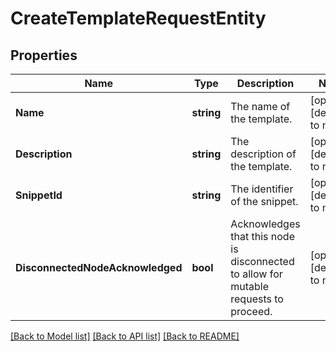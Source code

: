 # CreateTemplateRequestEntity

## Properties
Name | Type | Description | Notes
------------ | ------------- | ------------- | -------------
**Name** | **string** | The name of the template. | [optional] [default to null]
**Description** | **string** | The description of the template. | [optional] [default to null]
**SnippetId** | **string** | The identifier of the snippet. | [optional] [default to null]
**DisconnectedNodeAcknowledged** | **bool** | Acknowledges that this node is disconnected to allow for mutable requests to proceed. | [optional] [default to null]

[[Back to Model list]](../README.md#documentation-for-models) [[Back to API list]](../README.md#documentation-for-api-endpoints) [[Back to README]](../README.md)

